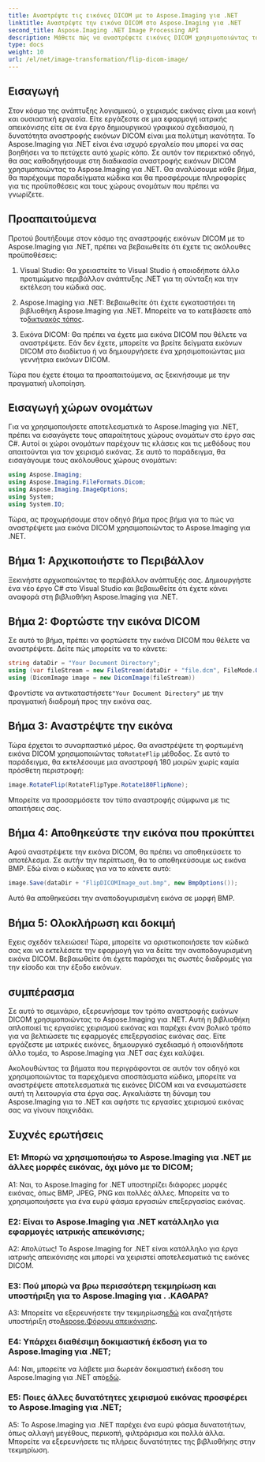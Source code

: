 ```yaml
---
title: Αναστρέψτε τις εικόνες DICOM με το Aspose.Imaging για .NET
linktitle: Αναστρέψτε την εικόνα DICOM στο Aspose.Imaging για .NET
second_title: Aspose.Imaging .NET Image Processing API
description: Μάθετε πώς να αναστρέφετε εικόνες DICOM χρησιμοποιώντας το Aspose.Imaging για .NET. Εύκολος, αποτελεσματικός χειρισμός εικόνας για ιατρικές εφαρμογές και πολλά άλλα.
type: docs
weight: 10
url: /el/net/image-transformation/flip-dicom-image/
---
```

## Εισαγωγή

Στον κόσμο της ανάπτυξης λογισμικού, ο χειρισμός εικόνας είναι μια κοινή και ουσιαστική εργασία. Είτε εργάζεστε σε μια εφαρμογή ιατρικής απεικόνισης είτε σε ένα έργο δημιουργικού γραφικού σχεδιασμού, η δυνατότητα αναστροφής εικόνων DICOM είναι μια πολύτιμη ικανότητα. Το Aspose.Imaging για .NET είναι ένα ισχυρό εργαλείο που μπορεί να σας βοηθήσει να το πετύχετε αυτό χωρίς κόπο. Σε αυτόν τον περιεκτικό οδηγό, θα σας καθοδηγήσουμε στη διαδικασία αναστροφής εικόνων DICOM χρησιμοποιώντας το Aspose.Imaging για .NET. Θα αναλύσουμε κάθε βήμα, θα παρέχουμε παραδείγματα κώδικα και θα προσφέρουμε πληροφορίες για τις προϋποθέσεις και τους χώρους ονομάτων που πρέπει να γνωρίζετε.

## Προαπαιτούμενα

Προτού βουτήξουμε στον κόσμο της αναστροφής εικόνων DICOM με το Aspose.Imaging για .NET, πρέπει να βεβαιωθείτε ότι έχετε τις ακόλουθες προϋποθέσεις:

1. Visual Studio: Θα χρειαστείτε το Visual Studio ή οποιοδήποτε άλλο προτιμώμενο περιβάλλον ανάπτυξης .NET για τη σύνταξη και την εκτέλεση του κώδικά σας.

2.  Aspose.Imaging για .NET: Βεβαιωθείτε ότι έχετε εγκαταστήσει τη βιβλιοθήκη Aspose.Imaging για .NET. Μπορείτε να το κατεβάσετε από το[δικτυακός τόπος](https://releases.aspose.com/imaging/net/).

3. Εικόνα DICOM: Θα πρέπει να έχετε μια εικόνα DICOM που θέλετε να αναστρέψετε. Εάν δεν έχετε, μπορείτε να βρείτε δείγματα εικόνων DICOM στο διαδίκτυο ή να δημιουργήσετε ένα χρησιμοποιώντας μια γεννήτρια εικόνων DICOM.

Τώρα που έχετε έτοιμα τα προαπαιτούμενα, ας ξεκινήσουμε με την πραγματική υλοποίηση.

## Εισαγωγή χώρων ονομάτων

Για να χρησιμοποιήσετε αποτελεσματικά το Aspose.Imaging για .NET, πρέπει να εισαγάγετε τους απαραίτητους χώρους ονομάτων στο έργο σας C#. Αυτοί οι χώροι ονομάτων παρέχουν τις κλάσεις και τις μεθόδους που απαιτούνται για τον χειρισμό εικόνας. Σε αυτό το παράδειγμα, θα εισαγάγουμε τους ακόλουθους χώρους ονομάτων:

```csharp
using Aspose.Imaging;
using Aspose.Imaging.FileFormats.Dicom;
using Aspose.Imaging.ImageOptions;
using System;
using System.IO;
```

Τώρα, ας προχωρήσουμε στον οδηγό βήμα προς βήμα για το πώς να αναστρέψετε μια εικόνα DICOM χρησιμοποιώντας το Aspose.Imaging για .NET.

## Βήμα 1: Αρχικοποιήστε το Περιβάλλον

Ξεκινήστε αρχικοποιώντας το περιβάλλον ανάπτυξής σας. Δημιουργήστε ένα νέο έργο C# στο Visual Studio και βεβαιωθείτε ότι έχετε κάνει αναφορά στη βιβλιοθήκη Aspose.Imaging για .NET.

## Βήμα 2: Φορτώστε την εικόνα DICOM

Σε αυτό το βήμα, πρέπει να φορτώσετε την εικόνα DICOM που θέλετε να αναστρέψετε. Δείτε πώς μπορείτε να το κάνετε:

```csharp
string dataDir = "Your Document Directory";
using (var fileStream = new FileStream(dataDir + "file.dcm", FileMode.Open, FileAccess.Read))
using (DicomImage image = new DicomImage(fileStream))
```

 Φροντίστε να αντικαταστήσετε`"Your Document Directory"` με την πραγματική διαδρομή προς την εικόνα σας.

## Βήμα 3: Αναστρέψτε την εικόνα

 Τώρα έρχεται το συναρπαστικό μέρος. Θα αναστρέψετε τη φορτωμένη εικόνα DICOM χρησιμοποιώντας το`RotateFlip` μέθοδος. Σε αυτό το παράδειγμα, θα εκτελέσουμε μια αναστροφή 180 μοιρών χωρίς καμία πρόσθετη περιστροφή:

```csharp
image.RotateFlip(RotateFlipType.Rotate180FlipNone);
```

Μπορείτε να προσαρμόσετε τον τύπο αναστροφής σύμφωνα με τις απαιτήσεις σας.

## Βήμα 4: Αποθηκεύστε την εικόνα που προκύπτει

Αφού αναστρέψετε την εικόνα DICOM, θα πρέπει να αποθηκεύσετε το αποτέλεσμα. Σε αυτήν την περίπτωση, θα το αποθηκεύσουμε ως εικόνα BMP. Εδώ είναι ο κώδικας για να το κάνετε αυτό:

```csharp
image.Save(dataDir + "FlipDICOMImage_out.bmp", new BmpOptions());
```

Αυτό θα αποθηκεύσει την αναποδογυρισμένη εικόνα σε μορφή BMP.

## Βήμα 5: Ολοκλήρωση και δοκιμή

Εχεις σχεδόν τελειώσει! Τώρα, μπορείτε να οριστικοποιήσετε τον κώδικά σας και να εκτελέσετε την εφαρμογή για να δείτε την αναποδογυρισμένη εικόνα DICOM. Βεβαιωθείτε ότι έχετε παράσχει τις σωστές διαδρομές για την είσοδο και την έξοδο εικόνων.

## συμπέρασμα

Σε αυτό το σεμινάριο, εξερευνήσαμε τον τρόπο αναστροφής εικόνων DICOM χρησιμοποιώντας το Aspose.Imaging για .NET. Αυτή η βιβλιοθήκη απλοποιεί τις εργασίες χειρισμού εικόνας και παρέχει έναν βολικό τρόπο για να βελτιώσετε τις εφαρμογές επεξεργασίας εικόνας σας. Είτε εργάζεστε με ιατρικές εικόνες, δημιουργικό σχεδιασμό ή οποιονδήποτε άλλο τομέα, το Aspose.Imaging για .NET σας έχει καλύψει.

Ακολουθώντας τα βήματα που περιγράφονται σε αυτόν τον οδηγό και χρησιμοποιώντας τα παρεχόμενα αποσπάσματα κώδικα, μπορείτε να αναστρέψετε αποτελεσματικά τις εικόνες DICOM και να ενσωματώσετε αυτή τη λειτουργία στα έργα σας. Αγκαλιάστε τη δύναμη του Aspose.Imaging για το .NET και αφήστε τις εργασίες χειρισμού εικόνας σας να γίνουν παιχνιδάκι.

## Συχνές ερωτήσεις

### Ε1: Μπορώ να χρησιμοποιήσω το Aspose.Imaging για .NET με άλλες μορφές εικόνας, όχι μόνο με το DICOM;
A1: Ναι, το Aspose.Imaging for .NET υποστηρίζει διάφορες μορφές εικόνας, όπως BMP, JPEG, PNG και πολλές άλλες. Μπορείτε να το χρησιμοποιήσετε για ένα ευρύ φάσμα εργασιών επεξεργασίας εικόνας.

### Ε2: Είναι το Aspose.Imaging για .NET κατάλληλο για εφαρμογές ιατρικής απεικόνισης;
Α2: Απολύτως! Το Aspose.Imaging for .NET είναι κατάλληλο για έργα ιατρικής απεικόνισης και μπορεί να χειριστεί αποτελεσματικά τις εικόνες DICOM.

### Ε3: Πού μπορώ να βρω περισσότερη τεκμηρίωση και υποστήριξη για το Aspose.Imaging για . .ΚΑΘΑΡΑ?
 A3: Μπορείτε να εξερευνήσετε την τεκμηρίωση[εδώ](https://reference.aspose.com/imaging/net/) και αναζητήστε υποστήριξη στο[Aspose.Φόρουμ απεικόνισης](https://forum.aspose.com/).

### Ε4: Υπάρχει διαθέσιμη δοκιμαστική έκδοση για το Aspose.Imaging για .NET;
 A4: Ναι, μπορείτε να λάβετε μια δωρεάν δοκιμαστική έκδοση του Aspose.Imaging για .NET από[εδώ](https://releases.aspose.com/).

### Ε5: Ποιες άλλες δυνατότητες χειρισμού εικόνας προσφέρει το Aspose.Imaging για .NET;
A5: Το Aspose.Imaging για .NET παρέχει ένα ευρύ φάσμα δυνατοτήτων, όπως αλλαγή μεγέθους, περικοπή, φιλτράρισμα και πολλά άλλα. Μπορείτε να εξερευνήσετε τις πλήρεις δυνατότητες της βιβλιοθήκης στην τεκμηρίωση.